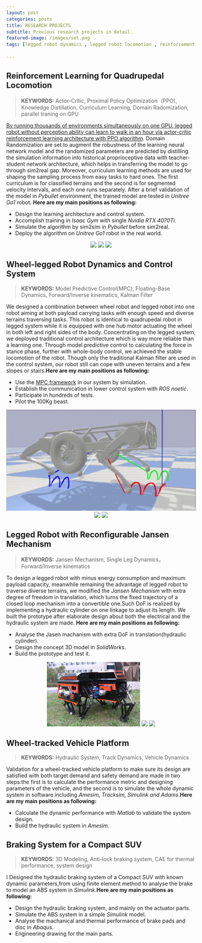 ```yaml
---
layout: post
categories: posts
title: RESEARCH PROJECTS
subtitle: Previous research projects in detail.
featured-image: /images/set.png
tags: [legged robot dynamics , legged robot locomotion , reinforcement learning , state estimation , vehicle dynamics , vehicle control]

---
```

<script src="//ajax.googleapis.com/ajax/libs/jquery/1.9.1/jquery.min.js"></script>
<script>window.jQuery || document.write('<script src="_/js/libs/jquery-1.9.1.min.js"><\/script>')</script>

## Reinforcement Learning for Quadrupedal Locomotion

> **KEYWORDS:** Actor-Critic, Proximal Policy Optimization（PPO), Knowledge Distillation, Curriculum Learning, Domain Radomization, parallel traning on GPU 

[By running thousands of environments simultaneously on one GPU, legged robot without perception ability can learn to walk in an hour via actor-critic reinforcement learning architecture with PPO algorithm](https://github.com/leggedrobotics/legged_gym). Domain Randomization are set to augment the robustness of the learning neural network model and the randomized parameters are predicted by distilling the simulation information into historical proprioceptive data with teacher-student network architecture, which helps in transferring the model to go through sim2real gap. Moreover, curriculum learning methods are used for shaping the sampling process from easy tasks to hard ones. The first curriculum is for classified terrains and the second is for segmented velocity intervals, and each one runs separately. After a brief validation of the model in *Pybullet* environment, the trained model are tested in *Unitree Go1* robot. **Here are my main positions as following:**

* Design the learning architecture and control system.
* Accomplish training in *Isaac Gym* with single *Nvidia RTX 4070Ti*.
* Simulate the algorithm by sim2sim in *Pybullet* before sim2real.
* Deploy the algorithm on *Unitree Go1* robot in the real world.

<center>
    <div class="photoset-grid-custom" data-layout="3">
        <img src="/images/rl/rl1.gif">
        <img src="/images/rl/rl3.gif">
        <img src="/images/rl/rl2.gif">
    </div>
</center>


## Wheel-legged Robot Dynamics and Control System

> **KEYWORDS:** Model Predictive Control(MPC), Floating-Base Dynamics, Forward/Inverse kinematics, Kalman Filter

We designed a combination between wheel robot and legged robot into one robot aiming at both payload carrying tasks with enough speed and diverse terrains traversing tasks. This robot is identical to quadrupedal robot in legged system while it is equipped with one hub motor actuating the wheel in both left and right sides of the body. Concentrating on the legged system, we deployed traditional control architecture which is way more reliable than a learning one. Through model predictive control to calculating the force in stance phase, further with whole-body control, we achieved the stable locomotion of the robot. Though only the traditional Kalman filter are used in the control system, our robot still can cope with uneven terrains and a few slopes or stairs.**Here are my main positions as following:**

* Use the [MPC framework](https://github.com/mit-biomimetics/Cheetah-Software/) in our system by simulation.
* Establish the communication in lower control system with *ROS noetic*.
* Participate in hundreds of tests.
* Pilot the 100Kg beast.

<center>
    <div class="photoset-grid-custom" data-layout="3">
        <img src="/images/mpc/mpc1.gif">
        <img src="/images/mpc/mpc2.gif">
        <img src="/images/mpc/mpc3.gif">
    </div>
</center>

## Legged Robot with Reconfigurable Jansen Mechanism

> **KEYWORDS:** Jansen Mechanism, Single Leg Dynamics，Forward/Inverse kinematics

To design a legged robot with minus energy consumption and maximum payload capacity, meanwhile remaining the advantage of legged robot to traverse diverse terrains, we modified the *Jansen Mechanism* with extra degree of freedom in translation, which turns the fixed trajectory of a closed loop mechanism into a convertible one.Such DoF is realized by implementing a hydraulic cylinder on one linkage to adjust its length. We built the prototype after elaborate design about both the electrical and the hydraulic system are made. **Here are my main positions as following:**

* Analyse the Jasen machanism with extra DoF in translation(hydraulic cylinder).
* Design the concept 3D model in *SolidWorks*.
* Build the prototype and test it.

<center>
    <div class="photoset-grid-custom" data-layout="3">
        <img src="/images/jasen/jasen1.png">
        <img src="/images/jasen/jasen2.gif">
        <img src="/images/jasen/jasen3.gif">
    </div>
</center>

## Wheel-tracked Vehicle Platform

> **KEYWORDS:** Hydraulic System, Track Dynamics, Vehicle Dynamics

Validation for a wheel-tracked vehicle platform to make sure its design are satisfied with both target demand and safety demand are made in two steps:the first is to calculate the performance metric and designing parameters of the vehicle, and the second is to simulate the whole dynamic system in software including *Amesim, Tracksim, Simulink and Adams*.**Here are my main positions as following:**

* Calculate the dynamic performance with *Matlab* to validate the system design.
* Build the hydraulic system in *Amesim*.

## Braking System for a Compact SUV

> **KEYWORDS:** 3D Modeling, Anti-lock braking system, CAE for thermal performance, system design

I Designed the hydraulic braking system of a Compact SUV with known dynamic parameters,from using finite element method to analyse the brake to model an ABS system in *Simulink*.**Here are my main positions as following:**

* Design the hydraulic braking system, and mainly on the actuator parts.
* Simulate the ABS system in a simple *Simulink* model.
* Analyse the machanical and thermal performance of brake pads and disc in *Abaqus*.
* Engineering drawing for the main parts.

<script src="/assets/js/jquery.photoset-grid.js"></script>

<script type="text/javascript">
    $('.photoset-grid-custom').photosetGrid({
    // Set the gutter between columns and rows
    gutter: '5px',
  
    // Wrap the images in links
    highresLinks: true,
  
    // Asign a common rel attribute
    rel: 'print-gallery',

    onInit: function(){},
    
    onComplete: function(){
        // Show the grid after it renders
        $('.photoset-grid-custom').attr('style', '');
    }
});
</script>